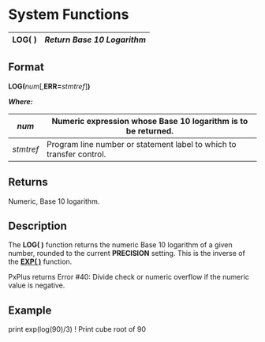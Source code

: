 # System Functions

**LOG( )** |  **_Return Base 10 Logarithm_**  
---|---  
  
##  Format

**LOG(**_num_[,**ERR=**_stmtref_]**)**  
  
**_Where:_**

_num_ |  Numeric expression whose Base 10 logarithm is to be returned.  
---|---  
_stmtref_ |  Program line number or statement label to which to transfer control.  
  
##  Returns

Numeric, Base 10 logarithm.

##  Description

The **LOG( )** function returns the numeric Base 10 logarithm of a given number, rounded to the current **PRECISION** setting. This is the inverse of the **[EXP( )](exp.md)** function.

PxPlus returns Error #40: Divide check or numeric overflow if the numeric value is negative.

##  Example

print exp(log(90)/3) ! Print cube root of 90
